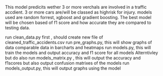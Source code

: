 This model predicits wether 3 or more verchals are involved in a traffic accdient. 3 or more cars are/will be classed as highrisk for injury. 
models used are random forrest, xgboost and gradient boosting. The best model will be chosen based of f1 score and how accurate they are compared to testing data. 

run clean_data.py first , should create new file of cleaned_traffic_accidents.csv
run pre_graphs.py, this will show graphs of data comparable data in barcharts and heatmaps
run models.py, this will train the models and output accuracy and f1 score for all models
Alterntivley but do also run models_matrix.py , this will output the accuracy and f1scores but also output confusion matrixes of the models
run models_output.py, this will output graphs using the model 



